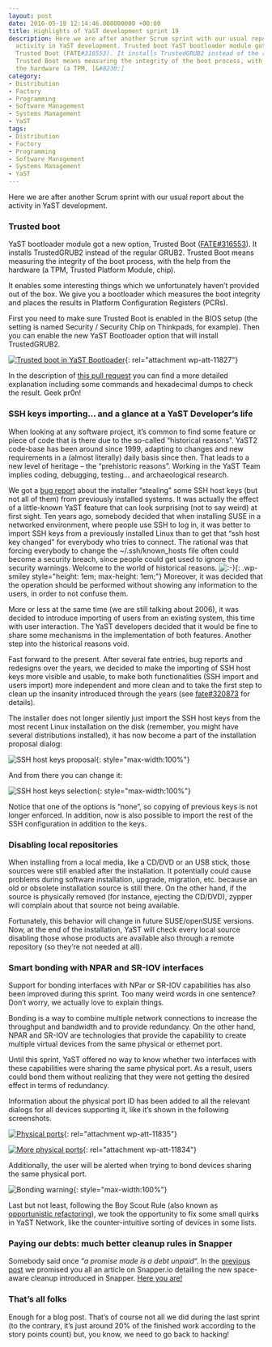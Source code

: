 ```yaml
---
layout: post
date: 2016-05-18 12:14:46.000000000 +00:00
title: Highlights of YaST development sprint 19
description: Here we are after another Scrum sprint with our usual report about the
  activity in YaST development. Trusted boot YaST bootloader module got a new option,
  Trusted Boot (FATE#316553). It installs TrustedGRUB2 instead of the regular GRUB2.
  Trusted Boot means measuring the integrity of the boot process, with the help from
  the hardware (a TPM, [&#8230;]
category:
- Distribution
- Factory
- Programming
- Software Management
- Systems Management
- YaST
tags:
- Distribution
- Factory
- Programming
- Software Management
- Systems Management
- YaST
---
```


Here we are after another Scrum sprint with our usual report about the
activity in YaST development.

### Trusted boot

YaST bootloader module got a new option, Trusted Boot
([FATE#316553][1]). It installs TrustedGRUB2 instead of the regular
GRUB2. Trusted Boot means measuring the integrity of the boot process,
with the help from the hardware (a TPM, Trusted Platform Module, chip).

It enables some interesting things which we unfortunately haven’t
provided out of the box. We give you a bootloader which measures the
boot integrity and places the results in Platform Configuration
Registers (PCRs).

First you need to make sure Trusted Boot is enabled in the BIOS setup
(the setting is named Security / Security Chip on Thinkpads, for
example). Then you can enable the new YaST Bootloader option that will
install TrustedGRUB2.

[![Trusted boot in YaST
Bootloader](../../../../images/2016-05-18/42c4377c-1b88-11e6-8287-236106b6f4d9-300x234.png)](../../../../images/2016-05-18/42c4377c-1b88-11e6-8287-236106b6f4d9.png){:
rel="attachment wp-att-11827"}

In the description of [this pull request][2] you can find a more
detailed explanation including some commands and hexadecimal dumps to
check the result. Geek pr0n!

### SSH keys importing… and a glance at a YaST Developer’s life

When looking at any software project, it’s common to find some feature
or piece of code that is there due to the so-called “historical
reasons”. YaST2 code-base has been around since 1999, adapting to
changes and new requirements in a (almost literally) daily basis since
then. That leads to a new level of heritage – the “prehistoric reasons”.
Working in the YaST Team implies coding, debugging, testing… and
archaeological research.

We got a [bug report][3] about the installer “stealing” some SSH host
keys (but not all of them) from previously installed systems. It was
actually the effect of a little-known YaST feature that can look
surprising (not to say weird) at first sight. Ten years ago, somebody
decided that when installing SUSE in a networked environment, where
people use SSH to log in, it was better to import SSH keys from a
previously installed Linux than to get that “ssh host key changed” for
everybody who tries to connect. The rational was that forcing everybody
to change the ~/.ssh/known\_hosts file often could become a security
breach, since people could get used to ignore the security warnings.
Welcome to the world of historical reasons.
![:-)](https://lizards.opensuse.org/wp-includes/images/smilies/simple-smile.png){:
.wp-smiley style="height: 1em; max-height: 1em;"} Moreover, it was
decided that the operation should be performed without showing any
information to the users, in order to not confuse them.

More or less at the same time (we are still talking about 2006), it was
decided to introduce importing of users from an existing system, this
time with user interaction. The YaST developers decided that it would be
fine to share some mechanisms in the implementation of both features.
Another step into the historical reasons void.

Fast forward to the present. After several fate entries, bug reports and
redesigns over the years, we decided to make the importing of SSH host
keys more visible and usable, to make both functionalities (SSH import
and users import) more independent and more clean and to take the first
step to clean up the insanity introduced through the years (see
[fate#320873][4] for details).

The installer does not longer silently just import the SSH host keys
from the most recent Linux installation on the disk (remember, you might
have several distributions installed), it has now become a part of the
installation proposal dialog:

![SSH host keys
proposal](../../../../images/2016-05-18/f93f82cc-1c19-11e6-95ae-0e7e82c22eb4.png){:
style="max-width:100%"}

And from there you can change it:

![SSH host keys
selection](../../../../images/2016-05-18/08b01bfe-1c1a-11e6-84f8-ee8d5cd8c3ab.png){:
style="max-width:100%"}

Notice that one of the options is “none”, so copying of previous keys is
not longer enforced. In addition, now is also possible to import the
rest of the SSH configuration in addition to the keys.

### Disabling local repositories

When installing from a local media, like a CD/DVD or an USB stick, those
sources were still enabled after the installation. It potentially could
cause problems during software installation, upgrade, migration, etc.
because an old or obsolete installation source is still there. On the
other hand, if the source is physically removed (for instance, ejecting
the CD/DVD), zypper will complain about that source not being available.

Fortunately, this behavior will change in future SUSE/openSUSE versions.
Now, at the end of the installation, YaST will check every local source
disabling those whose products are available also through a remote
repository (so they’re not needed at all).

### Smart bonding with NPAR and SR-IOV interfaces

Support for bonding interfaces with NPar or SR-IOV capabilities has also
been improved during this sprint. Too many weird words in one sentence?
Don’t worry, we actually love to explain things.

Bonding is a way to combine multiple network connections to increase the
throughput and bandwidth and to provide redundancy. On the other hand,
NPAR and SR-IOV are technologies that provide the capability to create
multiple virtual devices from the same physical or ethernet port.

Until this sprint, YaST offered no way to know whether two interfaces
with these capabilities were sharing the same physical port. As a
result, users could bond them without realizing that they were not
getting the desired effect in terms of redundancy.

Information about the physical port ID has been added to all the
relevant dialogs for all devices supporting it, like it’s shown in the
following screenshots.

[![Physical
ports](../../../../images/2016-05-18/bonding1-1-300x232.png)](../../../../images/2016-05-18/bonding1-1.png){:
rel="attachment wp-att-11835"}

[![More physical
ports](../../../../images/2016-05-18/bonding2-300x185.png)](../../../../images/2016-05-18/bonding2.png){:
rel="attachment wp-att-11834"}

Additionally, the user will be alerted when trying to bond devices
sharing the same physical port.

![Bonding warning](../../../../images/2016-05-18/warning-1.png){:
style="max-width:100%"}

Last but not least, following the Boy Scout Rule (also known as
[opportunistic refactoring][5]), we took the opportunity to fix some
small quirks in YaST Network, like the counter-intuitive sorting of
devices in some lists.

### Paying our debts: much better cleanup rules in Snapper

Somebody said once “*a promise made is a debt unpaid*“. In the [previous
post][6] we promised you all an article on Snapper.io detailing the new
space-aware cleanup introduced in Snapper. [Here you are!][7]

### That’s all folks

Enough for a blog post. That’s of course not all we did during the last
sprint (to the contrary, it’s just around 20% of the finished work
according to the story points count) but, you know, we need to go back
to hacking!



[1]: https://fate.suse.com/316553
[2]: https://github.com/yast/yast-bootloader/pull/329
[3]: https://bugzilla.opensuse.org/show_bug.cgi?id=956976
[4]: https://features.opensuse.org/320873
[5]: http://martinfowler.com/bliki/OpportunisticRefactoring.html
[6]: https://lizards.opensuse.org/?p=11800
[7]: http://snapper.io/2016/05/18/space-aware-cleanup.html
